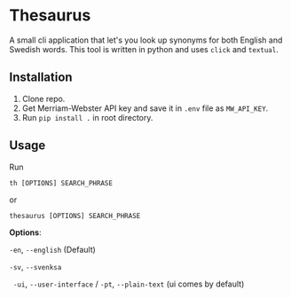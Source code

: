 # Thesaurus
A small cli application that let's you look up synonyms for both English and Swedish words. This tool is written in python and uses `click` and `textual`. 


## Installation

1. Clone repo.
2. Get Merriam-Webster API key and save it in `.env` file as `MW_API_KEY`.
3. Run `pip install .` in root directory.


## Usage

Run

`th [OPTIONS] SEARCH_PHRASE`

or

`thesaurus [OPTIONS] SEARCH_PHRASE`


**Options**:

  `-en`, `--english` (Default)

  `-sv`, `--svenksa`

 ` -ui`, `--user-interface` / `-pt`, `--plain-text` (ui comes by default)
